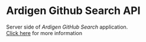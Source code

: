 # Ardigen Github Search API
Server side of *Ardigen GitHub Search* application.\
[Click here](https://github.com/NorbertBaran/ardigen-github-search) for more information